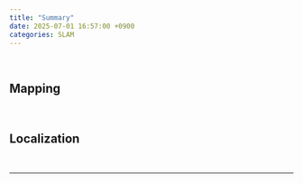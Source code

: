 ```yaml
---
title: "Summary"
date: 2025-07-01 16:57:00 +0900
categories: SLAM
---
```


&nbsp;

## Mapping

<br>

## Localization

<br>

---
